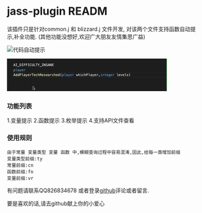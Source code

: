 # jass-plugin READM

该插件只是针对common.j 和 blizzard.j 文件开发, 对该两个文件支持函数自动提示,补全功能. (其他功能没想好,欢迎广大朋友友情集思广益)


![代码自动提示](代码自动提示.gif)

![函数参数提示](函数参数提示.gif)



### 功能列表

1.变量提示
2.函数提示
3.枚举提示
4.支持API文件查看

### 使用规则
    由于常量 变量类型 变量 函数 中,模糊查询过程中容易混淆,因此,给每一类增加前缀
    变量类型前缀:ty
    常量前缀:cn
    函数前缀:fn
    变量前缀:vr
    

有问题请联系QQ826834678 或者登录[github](https://github.com/NPOpenSource/jass-plugin.git)评论或者留言. 

要是喜欢的话,请去github献上你的小爱心



    












